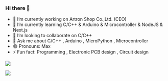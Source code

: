 ### Hi there 👋

- 🔭 I’m currently working on Artron Shop Co.,Ltd. (CEO)
- 🌱 I’m currently learning C/C++ & Arduino & Microcontroller & NodeJS & Next.js
- 👯 I’m looking to collaborate on C/C++
- 💬 Ask me about C/C++ , Arduino , MicroPython , Microcontroller
- 😄 Pronouns: Max
- ⚡ Fun fact: Programming , Electronic PCB design , Circuit design

![](https://github-readme-stats.vercel.app/api?username=maxpromer&show_icons=true)

![](https://github-readme-stats.vercel.app/api/top-langs/?username=maxpromer&layout=compact)
